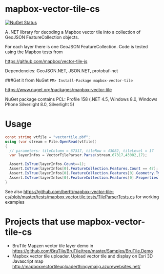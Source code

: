 # mapbox-vector-tile-cs 

[![NuGet Status](http://img.shields.io/nuget/v/mapbox-vector-tile.svg?style=flat)](https://www.nuget.org/packages/mapbox-vector-tile/)

A .NET library for decoding a Mapbox vector tile into a collection of GeoJSON FeatureCollection objects.

For each layer there is one GeoJSON FeatureCollection. Code is tested using the Mapbox tests from

https://github.com/mapbox/vector-tile-js

Dependencies: GeoJSON.NET, JSON.NET, protobuf-net

###Get it from NuGet 
`
PM> Install-Package mapbox-vector-tile
`

https://www.nuget.org/packages/mapbox-vector-tile

NuGet package contains PCL: Profile 158 (.NET 4.5, Windows 8.0, Windows Phone Silverlight 8.0, Silverlight 5)

# Usage

```cs
const string vtfile = "vectortile.pbf";
using (var stream = File.OpenRead(vtfile))
{
  // parameters: tileColumn = 67317, tileRow = 43082, tileLevel = 17 
  var layerInfos = VectorTileParser.Parse(stream,67317,43082,17);

  Assert.IsTrue(layerInfos.Count==1);
  Assert.IsTrue(layerInfos[0].FeatureCollection.Features.Count == 47);
  Assert.IsTrue(layerInfos[0].FeatureCollection.Features[0].Geometry.Type == GeoJSONObjectType.Polygon);
  Assert.IsTrue(layerInfos[0].FeatureCollection.Features[0].Properties.Count==2);
}
```

See also https://github.com/bertt/mapbox-vector-tile-cs/blob/master/tests/mapbox.vector.tile.tests/TileParserTests.cs for working examples

# Projects that use mapbox-vector-tile-cs

* BruTile Mapzen vector tile layer demo in https://github.com/BruTile/BruTile/tree/master/Samples/BruTile.Demo
* Mapbox vector tile uploader. Upload vector tile and display on Esri 3D Javascript map http://mapboxvectortileuploaderthingymajig.azurewebsites.net/

